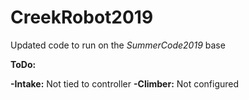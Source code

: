# CreekRobot2019

Updated code to run on the *SummerCode2019* base  
  
**ToDo:**  
  
**-Intake:** Not tied to controller
**-Climber:** Not configured